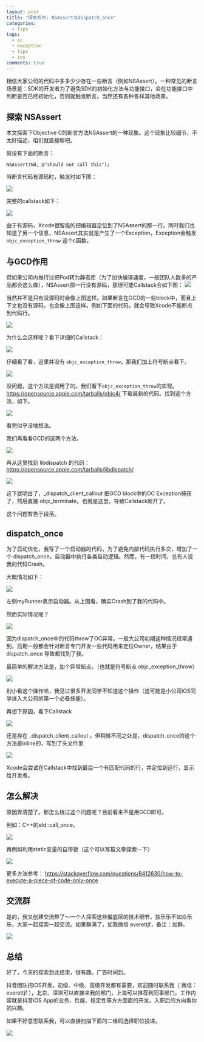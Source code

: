 ```yaml
---
layout: post
title: "探索系列: NSAssert与dispatch_once"
categories:
  - tips
tags:
  - oc
  - exception
  - tips
  - ios
comments: true
---
```


相信大家公司的代码中多多少少存在一些断言（例如NSAssert）。一种常见的断言场景是：SDK的开发者为了避免SDK的初始化方法与功能接口，会在功能接口中判断是否已经初始化，否则就触发断言。当然还有各种各样其他场景。

<!-- more -->

## 探索 NSAssert

本文探索下Objective C的断言方法NSAssert的一种现象。这个现象比较细节，不太好描述，咱们就直接聊吧。

假设有下面的断言：

```
NSAssert(NO, @"should not call this");
```

当断言代码有源码时，触发时如下图：

![](/media/15817696181069.jpg)

完整的callstack如下：

![](/media/15817696740923.jpg)

由于有源码，Xcode很智能的把编辑器定位到了NSAssert的那一行。同时我们也知道了另一个信息，NSAssert其实就是产生了一个Exception，Exception会触发 `objc_exception_throw` 这个c函数。


## 与GCD作用

但如果公司内推行过把Pod转为静态库（为了加快编译速度，一般团队人数多的产品都会这么做），NSAssert那一行没有源码，那很可能Callstack会如下图：
![](/media/15817699224837.jpg)


当然并不是只有没源码时会像上图这样。如果断言在GCD的一些block中，而且上下文也没有源码，也会像上图这样。例如下面的代码，就会导致Xcode不能断点到代码行。

![](/media/15817701224885.jpg)


为什么会这样呢？看下详细的Callstack：

![](/media/15817701588263.jpg)

仔细看了看，这里并没有 `objc_exception_throw`。那我们加上符号断点看下。

![](/media/15817706969228.jpg)


没问题，这个方法是调用了的。我们看下`objc_exception_throw`的实现。
https://opensource.apple.com/tarballs/objc4/ 
下载最新的代码。找到这个方法，如下。

![](/media/15817716916654.jpg)

看完似乎没啥想法。

我们再看看GCD的这两个方法，

![](/media/15817718460206.jpg)


再从这里找到 libdispatch 的代码：
https://opensource.apple.com/tarballs/libdispatch/

![](/media/15817719822396.jpg)


这下就明白了，_dispatch_client_callout 把GCD block中的OC Exception捕获了，然后直接 objc_terminate。也就是这里，导致Callstack断开了。

这个问题暂告于段落。

## dispatch_once

为了启动优化，我写了一个启动器的代码，为了避免内部代码执行多次，增加了一个 dispatch_once。启动器中执行各类启动逻辑。然而，有一段时间，总有人说我的代码Crash。

大概情况如下：

![](/media/15817723562511.jpg)

左侧myRunner表示启动器。从上图看，确实Crash到了我的代码中。

然而实际情况呢？

![](/media/15817724251639.jpg)

因为dispatch_once中的代码throw了OC异常。一般大公司初期这种情况经常遇到，后期一般都会针对断言专门开发一些代码用来定位Owner，结果由于 dispatch_once 导致都找到了我。

最简单的解决方法是，加个异常断点。（也就是符号断点 objc_exception_throw）

![](/media/15817726052193.jpg)

别小看这个操作哈，我见过很多开发同学不知道这个操作（这可能是小公司iOS同学进入大公司的第一个必备技能）。

再想下原因，看下Callstack

![](/media/15817728005548.jpg)

还是存在 _dispatch_client_callout 。但稍微不同之处是，dispatch_once的这个方法是inline的，写到了头文件里

![](/media/15817728648084.jpg)

Xcode会尝试在Callstack中找到最后一个有匹配代码的行，并定位到这行，显示给开发者。

## 怎么解决 

原因弄清楚了。那怎么绕过这个问题呢？目前看来不是用GCD即可。

例如：C++的std::call_once。

![](/media/15817731685041.jpg)

再例如利用static变量的自带锁（这个可以写篇文章探索一下）

![](/media/15817731588446.jpg)

更多方法参考：
https://stackoverflow.com/questions/8412630/how-to-execute-a-piece-of-code-only-once


## 交流群

是的，我又创建交流群了～一个人探索这些偏底层的技术细节，独乐乐不如众乐乐，大家一起探索一起交流。如果群满了，加我微信 everettjf，备注：加群。

![](/media/15817739945151.jpg)




## 总结

好了，今天的探索到此结束，很有趣。广告时间到。

抖音团队招iOS开发，初级、中级、高级开发都有需要，欢迎随时联系我（ 微信：everettjf ），北京、深圳可以直接来我的部门，上海可以推荐到同事部门。工作内容就是抖音iOS App的业务、性能、稳定性等方方面面的开发。入职后的方向看你的兴趣。

如果不好意思联系我，可以直接扫描下面的二维码选择职位投递。

![](/media/15814340338261.jpg)





